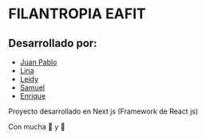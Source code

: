 # FILANTROPIA EAFIT

## Desarrollado por:

- [Juan Pablo](https://github.com/JuanPabloRP)
- [Lina](https://github.com/lvaleriaescobar)
- [Leidy](https://github.com/JohanitaM)
- [Samuel](https://github.com/DJAidennn)
- [Enrique](https://github.com/leruizr)

Proyecto desarrollado en Next js (Framework de React js)

Con mucha 🔋 y 💙
